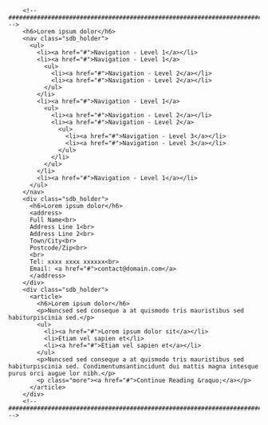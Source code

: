  
        <!-- ################################################################################################ -->
        <h6>Lorem ipsum dolor</h6>
        <nav class="sdb_holder">
          <ul>
            <li><a href="#">Navigation - Level 1</a></li>
            <li><a href="#">Navigation - Level 1</a>
              <ul>
                <li><a href="#">Navigation - Level 2</a></li>
                <li><a href="#">Navigation - Level 2</a></li>
              </ul>
            </li>
            <li><a href="#">Navigation - Level 1</a>
              <ul>
                <li><a href="#">Navigation - Level 2</a></li>
                <li><a href="#">Navigation - Level 2</a>
                  <ul>
                    <li><a href="#">Navigation - Level 3</a></li>
                    <li><a href="#">Navigation - Level 3</a></li>
                  </ul>
                </li>
              </ul>
            </li>
            <li><a href="#">Navigation - Level 1</a></li>
          </ul>
        </nav>
        <div class="sdb_holder">
          <h6>Lorem ipsum dolor</h6>
          <address>
          Full Name<br>
          Address Line 1<br>
          Address Line 2<br>
          Town/City<br>
          Postcode/Zip<br>
          <br>
          Tel: xxxx xxxx xxxxxx<br>
          Email: <a href="#">contact@domain.com</a>
          </address>
        </div>
        <div class="sdb_holder">
          <article>
            <h6>Lorem ipsum dolor</h6>
            <p>Nuncsed sed conseque a at quismodo tris mauristibus sed habiturpiscinia sed.</p>
            <ul>
              <li><a href="#">Lorem ipsum dolor sit</a></li>
              <li>Etiam vel sapien et</li>
              <li><a href="#">Etiam vel sapien et</a></li>
            </ul>
            <p>Nuncsed sed conseque a at quismodo tris mauristibus sed habiturpiscinia sed. Condimentumsantincidunt dui mattis magna intesque purus orci augue lor nibh.</p>
            <p class="more"><a href="#">Continue Reading &raquo;</a></p>
          </article>
        </div>
        <!-- ################################################################################################ --> 
